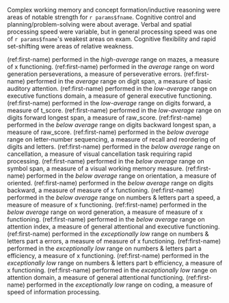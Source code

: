 Complex working memory and concept formation/inductive reasoning were areas of
notable strength for `r params$fname`. Cognitive control and planning/problem-solving were about average. Verbal and spatial processing speed were variable,
but in general processing speed was one of `r params$fname`'s weakest areas on
exam. Cognitive flexibility and rapid set-shifting were areas of relative
weakness.

(ref:first-name) performed in the *high-average* range on mazes, a measure of x functioning. (ref:first-name) performed in the *average* range on word generation perseverations, a measure of perseverative errors. (ref:first-name) performed in the *average* range on digit span, a measure of basic auditory attention. (ref:first-name) performed in the *low-average* range on executive functions domain, a measure of general executive functioning. (ref:first-name) performed in the *low-average* range on digits forward, a measure of t_score. (ref:first-name) performed in the *low-average* range on digits forward longest span, a measure of raw_score. (ref:first-name) performed in the *below average* range on digits backward longest span, a measure of raw_score. (ref:first-name) performed in the *below average* range on letter-number sequencing, a measure of recall and reordering of digits and letters. (ref:first-name) performed in the *below average* range on cancellation, a measure of visual cancellation task requiring rapid processing. (ref:first-name) performed in the *below average* range on symbol span, a measure of a visual working memory measure. (ref:first-name) performed in the *below average* range on orientation, a measure of
oriented. (ref:first-name) performed in the *below average* range on digits backward, a measure of measure of x functioning. (ref:first-name) performed in the *below average* range on numbers & letters part a speed, a measure of measure of x functioning. (ref:first-name) performed in the *below average* range on word generation, a measure of measure of x functioning. (ref:first-name) performed in the *below average* range on attention index, a measure of general attentional and executive functioning. (ref:first-name) performed in the *exceptionally low* range on numbers & letters part a errors, a measure of measure of x functioning. (ref:first-name) performed in the *exceptionally low* range on numbers & letters part a efficiency, a measure of x functioning. (ref:first-name) performed in the *exceptionally low* range on numbers & letters part b efficiency, a measure of x functioning. (ref:first-name) performed in the *exceptionally low* range on attention domain, a measure of general attentional functioning. (ref:first-name) performed in the *exceptionally low*
range on coding, a measure of speed of information processing.
